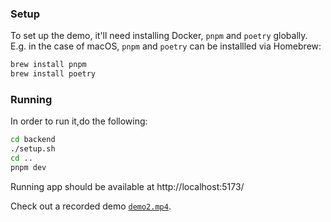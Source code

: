 ### Setup

To set up the demo, it'll need installing Docker, `pnpm` and `poetry` globally.
E.g. in the case of macOS, `pnpm` and `poetry` can be installled via Homebrew:

```bash
brew install pnpm
brew install poetry
```

### Running

In order to run it,do the following:

```bash
cd backend
./setup.sh
cd ..
pnpm dev
```

Running app should be available at http://localhost:5173/

Check out a recorded demo [`demo2.mp4`](https://github.com/user-attachments/assets/f12eb662-bc55-4a3f-be84-2917365465a0).

